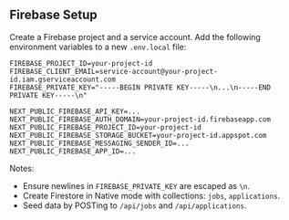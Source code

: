 ## Firebase Setup

Create a Firebase project and a service account. Add the following environment variables to a new `.env.local` file:

```
FIREBASE_PROJECT_ID=your-project-id
FIREBASE_CLIENT_EMAIL=service-account@your-project-id.iam.gserviceaccount.com
FIREBASE_PRIVATE_KEY="-----BEGIN PRIVATE KEY-----\n...\n-----END PRIVATE KEY-----\n"

NEXT_PUBLIC_FIREBASE_API_KEY=...
NEXT_PUBLIC_FIREBASE_AUTH_DOMAIN=your-project-id.firebaseapp.com
NEXT_PUBLIC_FIREBASE_PROJECT_ID=your-project-id
NEXT_PUBLIC_FIREBASE_STORAGE_BUCKET=your-project-id.appspot.com
NEXT_PUBLIC_FIREBASE_MESSAGING_SENDER_ID=...
NEXT_PUBLIC_FIREBASE_APP_ID=...
```

Notes:
- Ensure newlines in `FIREBASE_PRIVATE_KEY` are escaped as `\n`.
- Create Firestore in Native mode with collections: `jobs`, `applications`.
- Seed data by POSTing to `/api/jobs` and `/api/applications`.
